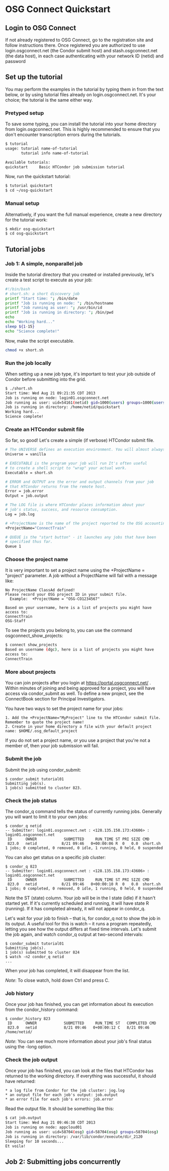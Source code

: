 OSG Connect Quickstart
======================

Login to OSG Connect
--------------------
If not already registered to OSG Connect, go to the registration site and follow instructions there.
Once registered you are authorized to use login.osgconnect.net (the Condor submit host) and stash.osgconnect.net (the data host), in each case authenticating with your network ID (netid) and password

Set up the tutorial
-------------------
You may perform the examples in the tutorial by typing them in from the text below, or by using tutorial files already on login.osgconnect.net. It's your choice; the tutorial is the same either way. 


### Pretyped setup
To save some typing, you can install the tutorial into your home directory from login.osgconnect.net. This is highly recommended to ensure that you don't encounter transcription errors during the tutorials. 

````bash
$ tutorial 
usage: tutorial name-of-tutorial 
       tutorial info name-of-tutorial

Available tutorials: 
quickstart     Basic HTCondor job submission tutorial
````

Now, run the quickstart tutorial:
````bash
$ tutorial quickstart 
$ cd ~/osg-quickstart 
````

### Manual setup 
Alternatively, if you want the full manual experience, create a new directory for the tutorial work: 
````bash
$ mkdir osg-quickstart 
$ cd osg-quickstart
````

Tutorial jobs
-------------
### Job 1: A simple, nonparallel job

Inside the tutorial directory that you created or installed previously, let's create a test script to execute as your job: 

````bash
#!/bin/bash
# short.sh: a short discovery job
printf "Start time: "; /bin/date
printf "Job is running on node: "; /bin/hostname
printf "Job running as user: "; /usr/bin/id
printf "Job is running in directory: "; /bin/pwd
echo
echo "Working hard..."
sleep ${1-15}
echo "Science complete!"
````

Now, make the script executable.
````bash
chmod +x short.sh
````


### Run the job locally

When setting up a new job type, it's important to test your job outside of Condor before submitting into the grid. 
````bash
$ ./short.sh
Start time: Wed Aug 21 09:21:35 CDT 2013
Job is running on node: login01.osgconnect.net
Job running as user: uid=54161(netid) gid=1000(users) groups=1000(users),0(root),1001(osg-connect),1002(osg-staff),1003(osg-connect-test),9948(staff),19012(osgconnect)
Job is running in directory: /home/netid/quickstart
Working hard...
Science complete!
````

### Create an HTCondor submit file

So far, so good! Let's create a simple (if verbose) HTCondor submit file. 
````bash
# The UNIVERSE defines an execution environment. You will almost always use VANILLA. 
Universe = vanilla 

# EXECUTABLE is the program your job will run It's often useful 
# to create a shell script to "wrap" your actual work. 
Executable = short.sh 

# ERROR and OUTPUT are the error and output channels from your job
# that HTCondor returns from the remote host.
Error = job.error
Output = job.output

# The LOG file is where HTCondor places information about your 
# job's status, success, and resource consumption. 
Log = job.log

# +ProjectName is the name of the project reported to the OSG accounting system
+ProjectName="ConnectTrain"

# QUEUE is the "start button" - it launches any jobs that have been 
# specified thus far. 
Queue 1
````

### Choose the project name

It is very important to set a project name using the +ProjectName = "project" parameter. A job without a ProjectName will fail with a message like:

````
No ProjectName ClassAd defined!
Please record your OSG project ID in your submit file.
  Example:  +ProjectName = "OSG-CO1234567"

Based on your username, here is a list of projects you might have 
access to:
ConnectTrain
OSG-Staff
````

To see the projects you belong to, you can use the command osgconnect_show_projects:
````bash
$ connect show_projects
Based on username (dgc), here is a list of projects you might have
access to:
ConnectTrain
````

### More about projects

You can join projects after you login at https://portal.osgconnect.net/ . Within minutes of joining and being approved for a project, you will have access via condor_submit as well. To define a new project, see the ConnectBook section for Principal Investigators.

You have two ways to set the project name for your jobs:

    1. Add the +ProjectName="MyProject" line to the HTCondor submit file. Remember to quote the project name!
    2. Create in your home directory a file with your default project name: $HOME/.osg_default_project

If you do not set a project name, or you use a project that you're not a member of, then your job submission will fail.

### Submit the job 

Submit the job using condor_submit:

````
$ condor_submit tutorial01
Submitting job(s). 
1 job(s) submitted to cluster 823.
````

### Check the job status

The condor_q command tells the status of currently running jobs. Generally you will want to limit it to your own jobs: 

````
$ condor_q netid
-- Submitter: login01.osgconnect.net : <128.135.158.173:43606> : login01.osgconnect.net
 ID      OWNER            SUBMITTED     RUN_TIME ST PRI SIZE CMD
 823.0   netid           8/21 09:46   0+00:00:06 R  0   0.0  short.sh
1 jobs; 0 completed, 0 removed, 0 idle, 1 running, 0 held, 0 suspended
````

You can also get status on a specific job cluster: 

````
$ condor_q 823
-- Submitter: login01.osgconnect.net : <128.135.158.173:43606> : login01.osgconnect.net
 ID      OWNER            SUBMITTED     RUN_TIME ST PRI SIZE CMD
 823.0   netid           8/21 09:46   0+00:00:10 R  0   0.0  short.sh
1 jobs; 0 completed, 0 removed, 0 idle, 1 running, 0 held, 0 suspended
````

Note the ST (state) column. Your job will be in the I state (idle) if it hasn't started yet. If it's currently scheduled and running, it will have state R (running). If it has completed already, it will not appear in condor_q. 

Let's wait for your job to finish – that is, for condor_q not to show the job in its output. A useful tool for this is watch – it runs a program repeatedly, letting you see how the output differs at fixed time intervals. Let's submit the job again, and watch condor_q output at two-second intervals: 

````
$ condor_submit tutorial01
Submitting job(s). 
1 job(s) submitted to cluster 824
$ watch -n2 condor_q netid 
... 
````

When your job has completed, it will disappear from the list. 

*Note*: To close watch, hold down Ctrl and press C. 

### Job history

Once your job has finished, you can get information about its execution from the condor_history command: 

````
$ condor_history 823
 ID      OWNER            SUBMITTED     RUN_TIME ST   COMPLETED CMD
 823.0   netid            8/21 09:46   0+00:00:12 C   8/21 09:46 /home/netid/
````

*Note*: You can see much more information about your job's final status using the -long option. 


### Check the job output

Once your job has finished, you can look at the files that HTCondor has returned to the working directory. If everything was successful, it should have returned:

    * a log file from Condor for the job cluster: jog.log
    * an output file for each job's output: job.output
    * an error file for each job's errors: job.error

Read the output file. It should be something like this: 

````bash
$ cat job.output
Start time: Wed Aug 21 09:46:38 CDT 2013
Job is running on node: appcloud01
Job running as user: uid=58704(osg) gid=58704(osg) groups=58704(osg)
Job is running in directory: /var/lib/condor/execute/dir_2120
Sleeping for 10 seconds...
Et voila!
````

Job 2: Submitting jobs concurrently
-----------------------------------
